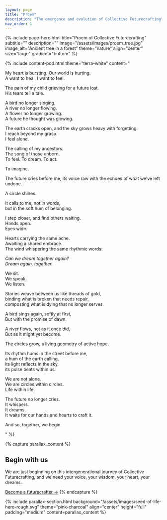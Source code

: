 ```yaml
---
layout: page
title: "Proem"
description: "The emergence and evolution of Collective Futurecrafting"
nav_order: 1
---
```


{% include page-hero.html 
  title="Proem of Collective Futurecrafting"
  subtitle=""
  description=""
  image="/assets/images/proem_tree.jpg"
  image_alt="Ancient tree in a forest"
  theme="nature"
  align="center"
  size="large"
  gradient="bottom"
%}

{% include content-pod.html 
  theme="terra-white"
  content="
<p>My heart is bursting. Our world is hurting.<br>
A want to heal, I want to feel.</p>

<p>The pain of my child grieving for a future lost.<br>
His tears tell a tale.</p>

<p>A bird no longer singing.<br>
A river no longer flowing.<br>
A flower no longer growing.<br>
A future he thought was glowing.</p>

<p>The earth cracks open, and the sky grows heavy with forgetting.<br>
I reach beyond my grasp.<br>
I feel alone.</p>

<p>The calling of my ancestors.<br>
The song of those unborn.<br>
To feel. To dream. To act.</p>

<p>To imagine.</p>

<p>The future cries before me, its voice raw with the echoes of what we’ve left undone.</p>

<p>A circle shines.</p>

<p>It calls to me, not in words,<br>
but in the soft hum of belonging.</p>

<p>I step closer, and find others waiting.<br>
Hands open.<br>
Eyes wide.</p>

<p>Hearts carrying the same ache.<br>
Awaiting a shared embrace.<br>
The wind whispering the same rhythmic words:</p>

<p><em>Can we dream together again?<br>
Dream again, together.</em></p>

<p>We sit.<br>
We speak.<br>
We listen.</p>

<p>Stories weave between us like threads of gold,<br>
binding what is broken that needs repair,<br>
composting what is dying that no longer serves.</p>

<p>A bird sings again, softly at first,<br>
But with the promise of dawn.</p>

<p>A river flows, not as it once did,<br>
But as it might yet become.</p>

<p>The circles grow, a living geometry of active hope.</p>

<p>Its rhythm hums in the street before me,<br>
a hum of the earth calling,<br>
its light reflects in the sky,<br>
its pulse beats within us.</p>

<p>We are not alone.<br>
We are circles within circles.<br>
Life within life.</p>

<p>The future no longer cries.<br>
It whispers.<br>
It dreams.<br>
It waits for our hands and hearts to craft it.</p>

<p>And so, together, we begin.</p>
"
%}

{% capture parallax_content %}
<h2>Begin with us</h2>
<p>
  We are just beginning on this intergenerational journey of Collective Futurecrafting, and we need your voice, your wisdom, your heart, your dreams.
</p>
<a href="#" class='button button--primary'>Become a futurecrafter →</a>
{% endcapture %}

{% include parallax-section.html
  background="/assets/images/seed-of-life-hero-rough.svg"
  theme="pink-charcoal"
  align="center"
  height="full"
  padding="medium"
  content=parallax_content
%}